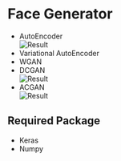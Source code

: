 # Face Generator

- AutoEncoder <br/>
![Result](../master/figure/AE.jpg) <br/>
- Variational AutoEncoder <br/>
- WGAN <br/>
- DCGAN <br/>
![Result](../master/figure/DCGAN.jpg) <br/>
- ACGAN <br/>
![Result](../master/figure/ACGAN.jpg) <br/>

## Required Package

- Keras <br/>
- Numpy <br/>
